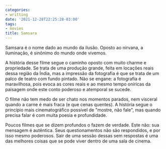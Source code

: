 ```yaml
---
categories:
- writting
date: '2021-12-28T22:25:28-03:00'
tags:
- movies
title: Samsara
---
```


Samsara é o nome dado ao mundo da ilusão. Oposto ao nirvana, a iluminação, é sinônimo do mundo onde vivemos.

A história desse filme segue o caminho oposto com muito charme e propriedade. Se trata de uma produção grande, feita em locações reais dessa região da Índia, mas a impressão da fotografia é que se trata de um palco de teatro com fundo pintado. Não se engane: a fotografia é maravilhosa, pois evoca as cores reais e ao mesmo tempo oníricas da paisagem onde este conto poderoso e atemporal se sucede.

O filme não tem medo de ser chato nos momentos parados, nem visceral quando a carne é mais fraca (e que cenas quentes). A história segue o princípio mais cinematográfico possível de "mostre, não fale", mas quando precisa falar é com muita poesia e profundidade.

Poucos filmes que se dizem profundos o fazem de verdade. Este não: sua mensagem é autêntica. Seus questionamentos não são respondidos, e por isso mesmo poderosos. Sair de uma sessão dessas sem respostas é uma das melhores coisas que se pode viver dentro de uma sala de cinema.